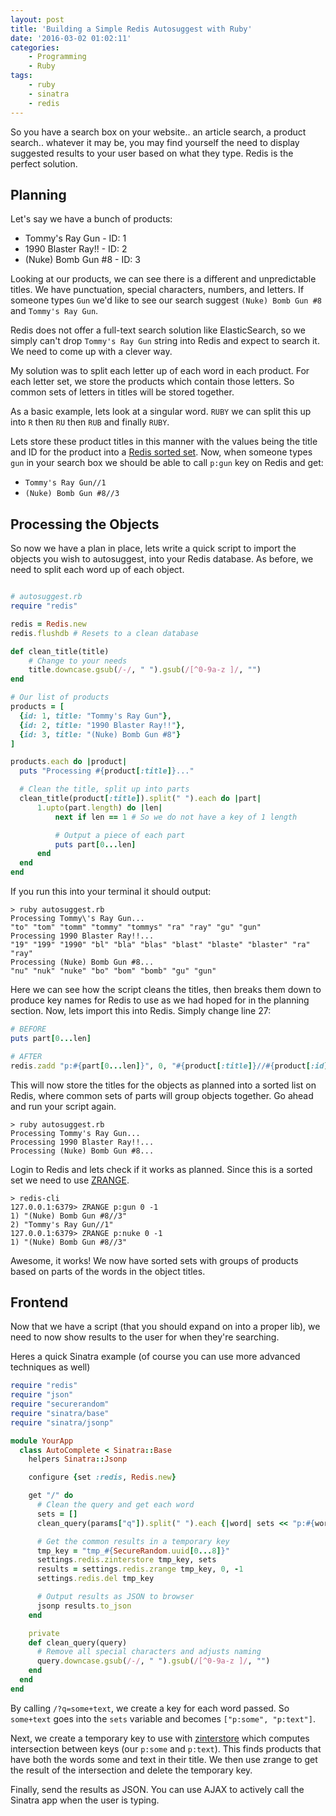 ```yaml
---
layout: post
title: 'Building a Simple Redis Autosuggest with Ruby'
date: '2016-03-02 01:02:11'
categories:
    - Programming
    - Ruby
tags:
    - ruby
    - sinatra
    - redis
---
```




So you have a search box on your website.. an article search, a product search.. whatever it may be, you may find yourself the need to display suggested results to your user based on what they type. Redis is the perfect solution.

## Planning

Let's say we have a bunch of products:

+ Tommy's Ray Gun - ID: 1
+ 1990 Blaster Ray!! - ID: 2
+ (Nuke) Bomb Gun #8 - ID: 3

Looking at our products, we can see there is a different and unpredictable titles. We have punctuation, special characters, numbers, and letters. If someone types `Gun` we'd like to see our search suggest `(Nuke) Bomb Gun #8` and `Tommy's Ray Gun`.

Redis does not offer a full-text search solution like ElasticSearch, so we simply can't drop `Tommy's Ray Gun` string into Redis and expect to search it. We need to come up with a clever way.

My solution was to split each letter up of each word in each product. For each letter set, we store the products which contain those letters. So common sets of letters in titles will be stored together.

As a basic example, lets look at a singular word. `RUBY` we can split this up into `R` then `RU` then `RUB` and finally `RUBY`.

Lets store these product titles in this manner with the values being the title and ID for the product into a [Redis sorted set](http://redis.io/commands/ZADD). Now, when someone types `gun` in your search box we should be able to call `p:gun` key on Redis and get:

+ `Tommy's Ray Gun//1`
+ `(Nuke) Bomb Gun #8//3`

## Processing the Objects

So now we have a plan in place, lets write a quick script to import the objects you wish to autosuggest, into your Redis database. As before, we need to split each word up of each object.

```ruby

# autosuggest.rb
require "redis"

redis = Redis.new
redis.flushdb # Resets to a clean database

def clean_title(title)
    # Change to your needs
    title.downcase.gsub(/-/, " ").gsub(/[^0-9a-z ]/, "")
end

# Our list of products
products = [
  {id: 1, title: "Tommy's Ray Gun"},
  {id: 2, title: "1990 Blaster Ray!!"},
  {id: 3, title: "(Nuke) Bomb Gun #8"}
]

products.each do |product|
  puts "Processing #{product[:title]}..."

  # Clean the title, split up into parts
  clean_title(product[:title]).split(" ").each do |part|
      1.upto(part.length) do |len|
          next if len == 1 # So we do not have a key of 1 length

          # Output a piece of each part
          puts part[0...len]
      end
  end
end
```

If you run this into your terminal it should output:

```
> ruby autosuggest.rb
Processing Tommy\'s Ray Gun...
"to" "tom" "tomm" "tommy" "tommys" "ra" "ray" "gu" "gun"
Processing 1990 Blaster Ray!!...
"19" "199" "1990" "bl" "bla" "blas" "blast" "blaste" "blaster" "ra" "ray"
Processing (Nuke) Bomb Gun #8...
"nu" "nuk" "nuke" "bo" "bom" "bomb" "gu" "gun"
```



Here we can see how the script cleans the titles, then breaks them down to produce key names for Redis to use as we had hoped for in the planning section. Now, lets import this into Redis. Simply change line 27:

```ruby
# BEFORE
puts part[0...len]

# AFTER
redis.zadd "p:#{part[0...len]}", 0, "#{product[:title]}//#{product[:id]}"
```

This will now store the titles for the objects as planned into a sorted list on Redis, where common sets of parts will group objects together. Go ahead and run your script again.

```
> ruby autosuggest.rb
Processing Tommy's Ray Gun...
Processing 1990 Blaster Ray!!...
Processing (Nuke) Bomb Gun #8...
```

Login to Redis and lets check if it works as planned. Since this is a sorted set we need to use [ZRANGE](http://redis.io/commands/ZRANGE).

```
> redis-cli
127.0.0.1:6379> ZRANGE p:gun 0 -1
1) "(Nuke) Bomb Gun #8//3"
2) "Tommy's Ray Gun//1"
127.0.0.1:6379> ZRANGE p:nuke 0 -1
1) "(Nuke) Bomb Gun #8//3"
```

Awesome, it works! We now have sorted sets with groups of products based on parts of the words in the object titles.

## Frontend

Now that we have a script (that you should expand on into a proper lib), we need to now show results to the user for when they're searching.

Heres a quick Sinatra example (of course you can use more advanced techniques as well)

```ruby
require "redis"
require "json"
require "securerandom"
require "sinatra/base"
require "sinatra/jsonp"

module YourApp
  class AutoComplete < Sinatra::Base
    helpers Sinatra::Jsonp

    configure {set :redis, Redis.new}

    get "/" do
      # Clean the query and get each word
      sets = []
      clean_query(params["q"]).split(" ").each {|word| sets << "p:#{word}"}

      # Get the common results in a temporary key
      tmp_key = "tmp_#{SecureRandom.uuid[0...8]}"
      settings.redis.zinterstore tmp_key, sets
      results = settings.redis.zrange tmp_key, 0, -1
      settings.redis.del tmp_key

      # Output results as JSON to browser
      jsonp results.to_json
    end

    private
    def clean_query(query)
      # Remove all special characters and adjusts naming
      query.downcase.gsub(/-/, " ").gsub(/[^0-9a-z ]/, "")
    end
  end
end
```

By calling `/?q=some+text`, we create a key for each word passed. So `some+text` goes into the `sets` variable and becomes `["p:some", "p:text"]`.

Next, we create a temporary key to use with [zinterstore](http://redis.io/commands/ZINTERSTORE) which computes intersection between keys (our `p:some` and `p:text`). This finds products that have both the words some and text in their title. We then use zrange to get the result of the intersection and delete the temporary key.

Finally, send the results as JSON. You can use AJAX to actively call the Sinatra app when the user is typing.